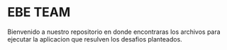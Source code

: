 # EBE TEAM

Bienvenido a nuestro repositorio en donde encontraras los archivos para ejecutar la aplicacion que resulven los desafios planteados.